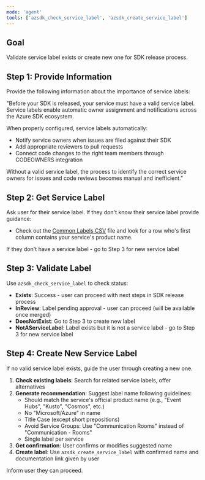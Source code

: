```yaml
---
mode: 'agent'
tools: ['azsdk_check_service_label', 'azsdk_create_service_label']
---
```


## Goal
Validate service label exists or create new one for SDK release process.

## Step 1: Provide Information

Provide the following information about the importance of service labels:

"Before your SDK is released, your service must have a valid service label. Service labels enable automatic owner assignment and notifications across the Azure SDK ecosystem.

When properly configured, service labels automatically:

- Notify service owners when issues are filed against their SDK
- Add appropriate reviewers to pull requests
- Connect code changes to the right team members through CODEOWNERS integration

Without a valid service label, the process to identify the correct service owners for issues and code reviews becomes manual and inefficient."

## Step 2: Get Service Label

Ask user for their service label. If they don't know their service label provide guidance:

- Check out the [Common Labels CSV](https://github.com/Azure/azure-sdk-tools/blob/main/tools/github/data/common-labels.csv) file and look for a row who's first column contains your service's product name.

If they don't have a service label - go to Step 3 for new service label

## Step 3: Validate Label

Use `azsdk_check_service_label` to check status:

- **Exists**: Success - user can proceed with next steps in SDK release process
- **InReview**: Label pending approval - user can proceed (will be available once merged)
- **DoesNotExist**: Go to Step 3 to create new label
- **NotAServiceLabel**: Label exists but it is not a service label - go to Step 3 for new service label

## Step 4: Create New Service Label

If no valid service label exists, guide the user through creating a new one.

1. **Check existing labels**: Search for related service labels, offer alternatives
2. **Generate recommendation**: Suggest label name following guidelines:
   - Should match the service's official product name (e.g., "Event Hubs", "Kusto", "Cosmos", etc.)
   - No "Microsoft/Azure" in name
   - Title Case (except short prepositions)
   - Avoid Service Groups: Use "Communication Rooms" instead of "Communication - Rooms"
   - Single label per service
3. **Get confirmation**: User confirms or modifies suggested name
4. **Create label**: Use `azsdk_create_service_label` with confirmed name and documentation link given by user

Inform user they can proceed.
